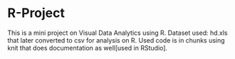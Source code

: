 # R-Project

This is a mini project on Visual Data Analytics using R. Dataset used: hd.xls that later converted to csv for analysis on R. Used code is in chunks using knit that does documentation as well[used in RStudio]. 

